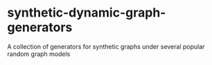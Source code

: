 # synthetic-dynamic-graph-generators
A collection of generators for synthetic graphs under several popular random graph models
